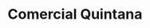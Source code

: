 ---
title: "Comercial Quintana"
url: /matamoros-tamaulipas/comercial-quintana/
shop: electrónica
---